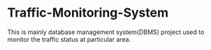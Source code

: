 # Traffic-Monitoring-System
This is mainly database management system(DBMS) project used to monitor the traffic status at particular area.
